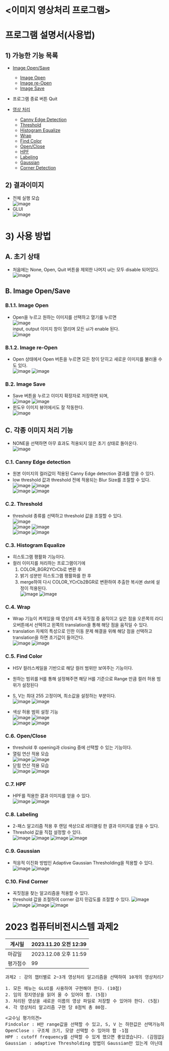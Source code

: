 # <이미지 영상처리 프로그램>

# 프로그램 설명서(사용법)
## 1) 가능한 기능 목록
- [Image Open/Save](#b-image-opensave)
  - [Image Open](#b11-image-open)
  - [Image re-Open](#b12-image-re-open)
  - [Image Save](#b2-image-save)
- 프로그램 종료 버튼 Quit

- [영상 처리](#c-각종-이미지-처리-기능)
  - [Canny Edge Detection](#c1-canny-edge-detection)
  - [Threshold](#c2-threshold)
  - [Histogram Equalize](#c3-histogram-equalize)
  - [Wrap](#c4-wrap)
  - [Find Color](#c5-find-color)
  - [Open/Close](#c6-openclose)
  - [HPF](#c7-hpf)
  - [Labeling](#c8-labeling)
  - [Gaussian](#c9-gaussian)
  - [Corner Detection](#c10-find-corner)

## 2) 결과이미지
- 전체 실행 모습<br>
![image](https://github.com/KimTeddy/OpenCV/assets/68770209/a7ed17f8-3cfa-4741-8b4c-b859b8e1b830)
- GLUI<br>
![image](https://github.com/KimTeddy/OpenCV/assets/68770209/b2a89118-30f9-48cb-9cf7-070f3afd4067)

# 3) 사용 방법
## A. 초기 상태
- 처음에는 None, Open, Quit 버튼을 제외한 나머지 ui는 모두 disable 되어있다.<br>
![image](https://github.com/KimTeddy/OpenCV/assets/68770209/e3a51b17-b521-4dd2-9348-5165d26f8d44)

## B. Image Open/Save
### B.1.1. Image Open
- Open을 누르고 원하는 이미지를 선택하고 열기를 누르면<br>
![image](https://github.com/KimTeddy/OpenCV/assets/68770209/0e71b09d-0bba-44b1-86d2-15ac2273cc7a)<br>
  input, output 이미지 창이 열리며 모든 ui가 enable 된다.<br>
![image](https://github.com/KimTeddy/OpenCV/assets/68770209/31902023-dad3-40b0-8846-fee75594085f)
### B.1.2. Image re-Open
- Open 상태에서 Open 버튼을 누르면 모든 창이 닫히고 새로운 이미지를 불러올 수도 있다.<br>
![image](https://github.com/KimTeddy/OpenCV/assets/68770209/3ebb1868-c6ae-4a7f-98d5-893c3738b521)
![image](https://github.com/KimTeddy/OpenCV/assets/68770209/17aab261-f6c3-46fe-913f-9d4cf025a369)

### B.2. Image Save
- Save 버튼을 누르고 이미지 확장자로 저장하면 되며, <br>
![image](https://github.com/KimTeddy/OpenCV/assets/68770209/656475d1-ce52-4344-98a3-40e3df143ad1)
![image](https://github.com/KimTeddy/OpenCV/assets/68770209/496d8026-0aa4-4e1b-aed8-af92d521a7c1)
- 윈도우 이미지 뷰어에서도 잘 작동한다.<br>
![image](https://github.com/KimTeddy/OpenCV/assets/68770209/259aaf99-ade7-4913-bca3-219489266f59)


## C. 각종 이미지 처리 기능
- NONE을 선택하면 아무 효과도 적용되지 않은 초기 상태로 돌아온다.<br>
![image](https://github.com/KimTeddy/OpenCV/assets/68770209/2ebce440-b8cc-4cc6-aadf-0bf2cac37e6c)

### C.1. Canny Edge detection
- 원본 이미지의 컬러값이 적용된 Canny Edge detection 결과를 얻을 수 있다.
- low threshold 값과 threshold 전에 적용되는 Blur Size를 조절할 수 있다.<br>
![image](https://github.com/KimTeddy/OpenCV/assets/68770209/f6943eb4-194e-4f5e-a496-cb8fbfb17b41)
![image](https://github.com/KimTeddy/OpenCV/assets/68770209/7d7dd05b-7a95-42eb-9302-d57c3cff4667)<br>
![image](https://github.com/KimTeddy/OpenCV/assets/68770209/bdc2c951-1966-4026-a461-2c4d45a246a9)
![image](https://github.com/KimTeddy/OpenCV/assets/68770209/238cded2-500b-46c4-bf46-1c8968b1c7c4)

### C.2. Threshold
- threshold 종류를 선택하고 threshold 값을 조절할 수 있다.<br>
![image](https://github.com/KimTeddy/OpenCV/assets/68770209/0df168ff-e672-4b88-8cf0-35b3c659db97)<br>
![image](https://github.com/KimTeddy/OpenCV/assets/68770209/9c758cf1-e241-4199-a544-d7d36d3bb073)
![image](https://github.com/KimTeddy/OpenCV/assets/68770209/86f9f81f-e057-414a-83a5-feb337f611ef)<br>
![image](https://github.com/KimTeddy/OpenCV/assets/68770209/2e7140c3-696d-4ceb-a23c-73c5e6609a3d)
![image](https://github.com/KimTeddy/OpenCV/assets/68770209/3efb55d1-efbe-4e09-adec-20f8a96cd260)

### C.3. Histogram Equalize
- 히스토그램 평활화 기능이다.
- 컬러 이미지를 처리하는 프로그램이기에
  1. COLOR_BGR2YCrCb로 변환 후
  2. 밝기 성분만 히스토그램 평활화를 한 후
  3. merge하여 다시 COLOR_YCrCb2BGR로 변환하여 추출한 복사본 dst에 설정이 적용된다.<br>
  ![image](https://github.com/KimTeddy/OpenCV/assets/68770209/a4df86cb-0005-4d4f-b7a4-c0a0fc4bf4a9)
  ![image](https://github.com/KimTeddy/OpenCV/assets/68770209/7b45dba7-7ddb-4277-a88c-95225267142b)


### C.4. Wrap
- Wrap 기능이 켜져있을 때 영상의 4개 꼭짓점 중 움직이고 싶은 점을 오른쪽의 라디오버튼에서 선택하고 왼쪽의 translation을 통해 해당 점을 움직일 수 있다.
- translation 자체의 특성으로 인한 이동 문제 해결을 위해 해당 점을 선택하고 translation을 하면 초기값이 들어간다.<br>
![image](https://github.com/KimTeddy/OpenCV/assets/68770209/d59c617c-349d-473e-b059-120154771235)
![image](https://github.com/KimTeddy/OpenCV/assets/68770209/f9be5fac-f686-4d93-a19e-df430d9add52)


### C.5. Find Color
- HSV 컬러스케일을 기반으로 해당 컬러 범위만 보여주는 기능이다.
- 원하는 범위를 H를 통해 설정해주면 해당 H를 기준으로 Range 만큼 컬러 허용 범위가 설정된다
- S, V는 최대 255 고정이며, 최소값을 설정하는 부분이다.<br>
![image](https://github.com/KimTeddy/OpenCV/assets/68770209/dc9c17f4-6d5c-4aa0-8ba5-ce75d3a499b1)
![image](https://github.com/KimTeddy/OpenCV/assets/68770209/ced9ca7b-ca27-4cf2-a44e-2f7ed72f4fd6)

- 색상 허용 범위 설정 기능<br>
![image](https://github.com/KimTeddy/OpenCV/assets/68770209/c29e7695-767d-403e-9384-856b9f7bd05e)
![image](https://github.com/KimTeddy/OpenCV/assets/68770209/475c2c5e-23a7-475c-a4bd-02ea0aa927a5)<br>
![image](https://github.com/KimTeddy/OpenCV/assets/68770209/52057d7b-dd7d-4f70-8483-d9415a6df263)
![image](https://github.com/KimTeddy/OpenCV/assets/68770209/c646b04a-1fe0-4705-8eab-c239b278cebb)


### C.6. Open/Close
- threshold 후 opening과 closing 중에 선택할 수 있는 기능이다.
- 열림 연산 적용 모습<br>
![image](https://github.com/KimTeddy/OpenCV/assets/68770209/085f1961-a9f6-40e8-a229-6919321bf385)
![image](https://github.com/KimTeddy/OpenCV/assets/68770209/1fbbdba5-96f6-4dca-b71b-593db918b3e7)
- 닫힘 연산 적용 모습<br>
![image](https://github.com/KimTeddy/OpenCV/assets/68770209/e477bb27-a0b6-4dfb-a569-a6429f9a21c4)
![image](https://github.com/KimTeddy/OpenCV/assets/68770209/173f1d76-46af-4c45-8976-0420bb6c1494)


### C.7. HPF
- HPF를 적용한 결과 이미지를 얻을 수 있다.<br>
![image](https://github.com/KimTeddy/OpenCV/assets/68770209/d4da353b-8d1d-44b8-bcfd-642d26db0665)
![image](https://github.com/KimTeddy/OpenCV/assets/68770209/cd24f37e-d27a-40e3-b3fe-87ba468ade6b)


### C.8. Labeling
- 2-패스 알고리즘 적용 후 랜덤 색상으로 레이블링 한 결과 이미지를 얻을 수 있다.
- Threshold 값을 직접 설정할 수 있다.<br>
![image](https://github.com/KimTeddy/OpenCV/assets/68770209/b3b0074b-baf9-4270-bd9c-0691c45caf7b)
![image](https://github.com/KimTeddy/OpenCV/assets/68770209/23a16958-50fe-4868-9fcc-b4ece3572215)
![image](https://github.com/KimTeddy/OpenCV/assets/68770209/7a3e1cbb-c23b-4318-b9f4-a8d1301da0b4)
![image](https://github.com/KimTeddy/OpenCV/assets/68770209/7fcbfc63-7e81-4361-b5f8-0300941e93de)


### C.9. Gaussian
- 적응적 이진화 방법인 Adaptive Gaussian Thresholding을 적용할 수 있다.<br>
![image](https://github.com/KimTeddy/OpenCV/assets/68770209/e4500def-41f3-476c-a28e-8a15a94bcb4e)
![image](https://github.com/KimTeddy/OpenCV/assets/68770209/3b0c7e9d-9474-4ac5-b080-29ad8365736f)


### C.10. Find Corner
- 꼭짓점을 찾는 알고리즘을 적용할 수 있다.
- threshold 값을 조절하여 corner 감지 민감도를 조절할 수 있다.
![image](https://github.com/KimTeddy/OpenCV/assets/68770209/4cafa99d-8e9b-440a-8fea-d24438871dc7)
![image](https://github.com/KimTeddy/OpenCV/assets/68770209/8a67bdb0-10de-4e3d-b1ca-57cd6357fed6)
![image](https://github.com/KimTeddy/OpenCV/assets/68770209/9b71e0da-bdb4-4860-b789-05f9916eabaf)
![image](https://github.com/KimTeddy/OpenCV/assets/68770209/4cf2bd3a-5952-4d3a-9d90-b06c9f9218f0)


# 2023 컴퓨터비전시스템 과제2
|게시일|2023.11.20 오전 12:39|
|-|-|
|마감일|2023.12.08 오후 11:59|
|평가점수|99|
<pre>
과제2 : 강의 챕터별로 2~3개 영상처리 알고리즘을 선택하여 10개의 영상처리기능을 갖는 SW를 프로그래밍 하시오.

1. 모든 메뉴는 GLUI를 사용하여 구현해야 한다. (10점)
2. 임의 정지영상을 읽어 올 수 있어야 함. (5점)
3. 처리된 영상을 새로운 이름의 영상 파일로 저장할 수 있어야 한다. (5점)
4. 각 영상처리 알고리즘 구현 당 8점씩 총 80점.
</pre>
<pre>
<교수님 평가의견>
Findcolor : H만 range값을 선택할 수 있고, S, V 는 하한값은 선택가능하지만 상한값은 255로 고정되어 있는데 상한값도 선택할 수 있도록 했으면 좋았겠네요 (감점없음)
OpenClose : 구조체 크기, 모양 선택할 수 있어야 함 -1점
HPF : cutoff frequency를 선택할 수 있게 했으면 좋았겠습니다. (감점없음)
Gaussian : adaptive Thresholding 방법이 Gaussian만 있는게 아닌데 선택할 수 있게 했으면 좋았겠습니다. (감점없음)
</pre>
